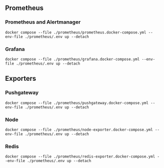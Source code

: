 ## Prometheus

### Prometheus and Alertmanager

```
docker compose --file ./prometheus/prometheus.docker-compose.yml --env-file ./prometheus/.env up --detach
```

### Grafana

```
docker compose --file ./prometheus/grafana.docker-compose.yml --env-file ./prometheus/.env up --detach
```


## Exporters

### Pushgateway

```
docker compose --file ./prometheus/pushgateway.docker-compose.yml --env-file ./prometheus/.env up --detach
```

### Node

```
docker compose --file ./prometheus/node-exporter.docker-compose.yml --env-file ./prometheus/.env up --detach
```

### Redis

```
docker compose --file ./prometheus/redis-exporter.docker-compose.yml --env-file ./prometheus/.env up --detach
```

